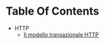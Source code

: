 # Table Of Contents

- HTTP
  - <a href=https://github.com/FabioR1995/HAproxyPersonalGuide/edit/main/Riguardo%20HTTP/il_modello_transazionale_http.md>Il modello transazionale HTTP</a> 
